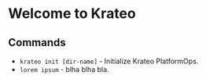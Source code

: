 # Welcome to Krateo


## Commands

* `krateo init [dir-name]` - Initialize Krateo PlatformOps.
* `lorem ipsum` - blha blha bla.

